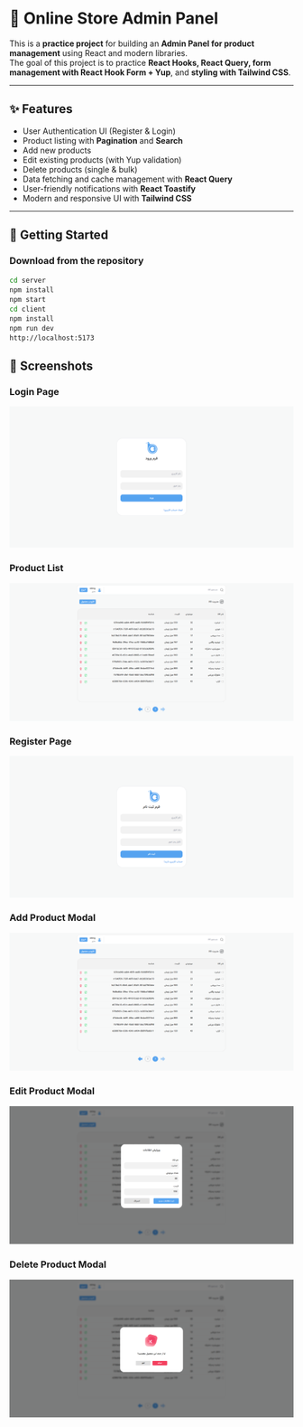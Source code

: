 # 🛒 Online Store Admin Panel

This is a **practice project** for building an **Admin Panel for product management** using React and modern libraries.  
The goal of this project is to practice **React Hooks, React Query, form management with React Hook Form + Yup**, and **styling with Tailwind CSS**.

---

## ✨ Features
- User Authentication UI (Register & Login)
- Product listing with **Pagination** and **Search**
- Add new products
- Edit existing products (with Yup validation)
- Delete products (single & bulk)
- Data fetching and cache management with **React Query**
- User-friendly notifications with **React Toastify**
- Modern and responsive UI with **Tailwind CSS**

---

## 🚀 Getting Started

### Download from the repository
```bash
cd server
npm install
npm start
cd client
npm install
npm run dev
http://localhost:5173 


```
## 📸 Screenshots

### Login Page
![Login Page](./Login.png)

### Product List
![Product List](./ProductList.png)

### Register Page
![Register Page](./Register.png)

### Add Product Modal
![Add Product Modal](./ProductList.png)

### Edit Product Modal
![Edit Product Modal](./EditProduct.png)

### Delete Product Modal
![Delete Product Modal](./DeleteProduct.png)
